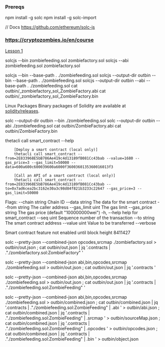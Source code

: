 ### Prereqs

npm install -g solc
npm install -g solc-import

// Docs 
https://github.com/ethereum/solc-js

### https://cryptozombies.io/en/course

[Lesson 1](https://cryptozombies.io/en/lesson/1/chapter/1)

solcjs --bin zombiefeeding.sol zombiefactory.sol
solcjs --abi zombiefeeding.sol zombiefactory.sol

solcjs --bin --base-path . ./zombiefeeding.sol
solcjs --output-dir outbin --bin --base-path . ./zombiefeeding.sol
solcjs --output-dir outbin --abi --base-path . ./zombiefeeding.sol
cat outbin/_zombiefactory_sol_ZombieFactory.abi
cat outbin/_zombiefactory_sol_ZombieFactory.bin

Linux Packages
Binary packages of Solidity are available at [solidity/releases](https://github.com/ethereum/solidity/releases).


solc --output-dir outbin --bin ./zombiefeeding.sol
solc --output-dir outbin --abi ./zombiefeeding.sol
cat outbin/ZombieFactory.abi
cat outbin/ZombieFactory.bin



thetacli call smart_contract --help

        [Deploy a smart contract (local only)]
        thetacli call smart_contract --from=2E833968E5bB786Ae419c4d13189fB081Cc43bab --value=1680 --gas_price=3 --gas_limit=50000 --data=600a600c600039600a6000f3600360135360016013f3

        [Call an API of a smart contract (local only)]
        thetacli call smart_contract --from=2E833968E5bB786Ae419c4d13189fB081Cc43bab --to=0x7ad6cea2bc3162e30a3c98d84f821b3233c22647 --gas_price=3 --gas_limit=50000

Flags:
      --chain string       Chain ID
      --data string        The data for the smart contract
      --from string        The caller address
      --gas_limit uint     The gas limit
      --gas_price string   The gas price (default "100000000wei")
  -h, --help               help for smart_contract
      --seq uint           Sequence number of the transaction
      --to string          The smart contract address
      --value uint         Value to be transferred
      --verbose

Smart contract feature not enabled until block height 8411427

solc --pretty-json --combined-json opcodes,srcmap ./zombiefactory.sol > outbin/out.json ; cat outbin/out.json | jq '.contracts | ."./zombiefactory.sol:ZombieFactory" '

solc --pretty-json --combined-json abi,bin,opcodes,srcmap ./zombiefeeding.sol > outbin/out.json ; cat outbin/out.json | jq '.contracts '

solc --pretty-json --combined-json abi,bin,opcodes,srcmap ./zombiefeeding.sol > outbin/out.json ; cat outbin/out.json | jq '.contracts | ."./zombiefeeding.sol:ZombieFeeding" '

solc --pretty-json --combined-json abi,bin,opcodes,srcmap ./zombiefeeding.sol > outbin/combined.json ; cat outbin/combined.json | jq '.contracts | ."./zombiefeeding.sol:ZombieFeeding" | .abi ' > outbin/abi.json ; cat outbin/combined.json | jq '.contracts | ."./zombiefeeding.sol:ZombieFeeding" | .srcmap ' > outbin/sourceMap.json ; cat outbin/combined.json | jq '.contracts | ."./zombiefeeding.sol:ZombieFeeding" | .opcodes ' > outbin/opcodes.json ; cat outbin/combined.json | jq '.contracts | ."./zombiefeeding.sol:ZombieFeeding" | .bin ' > outbin/object.json
